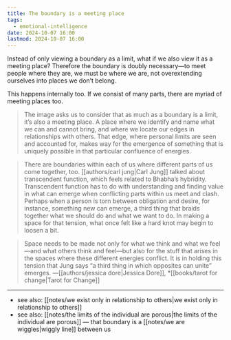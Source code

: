 ```yaml
---
title: The boundary is a meeting place
tags:
  - emotional-intelligence
date: 2024-10-07 16:00
lastmod: 2024-10-07 16:00
---
```

Instead of only viewing a boundary as a limit, what if we also view it as a meeting place? Therefore the boundary is doubly necessary—to meet people where they are, we must be where we are, not overextending ourselves into places we don’t belong.

This happens internally too. If we consist of many parts, there are myriad of meeting places too.

> The image asks us to consider that as much as a boundary is a limit, it’s also a meeting place. A place where we identify and name what we can and cannot bring, and where we locate our edges in relationships with others. That edge, where personal limits are seen and accounted for, makes way for the emergence of something that is uniquely possible in that particular confluence of energies.

> There are boundaries within each of us where different parts of us come together, too. [[authors/carl jung|Carl Jung]] talked about transcendent function, which feels related to Bhabha’s hybridity. Transcendent function has to do with understanding and finding value in what can emerge when conflicting parts within us meet and clash. Perhaps when a person is torn between obligation and desire, for instance, something new can emerge, a third thing that braids together what we should do and what we want to do. In making a space for that tension, what once felt like a hard knot may begin to loosen a bit.

> Space needs to be made not only for what we think and what we feel—and what others think and feel—but also for the stuff that arises in the spaces where these different energies conflict. It is in holding this tension that Jung says “a third thing in which opposites can unite” emerges. —[[authors/jessica dore|Jessica Dore]], *[[books/tarot for change|Tarot for Change]]

---
- see also: [[notes/we exist only in relationship to others|we exist only in relationship to others]]
- see also: [[notes/the limits of the individual are porous|the limits of the individual are porous]] — that boundary is a [[notes/we are wiggles|wiggly line]] between us